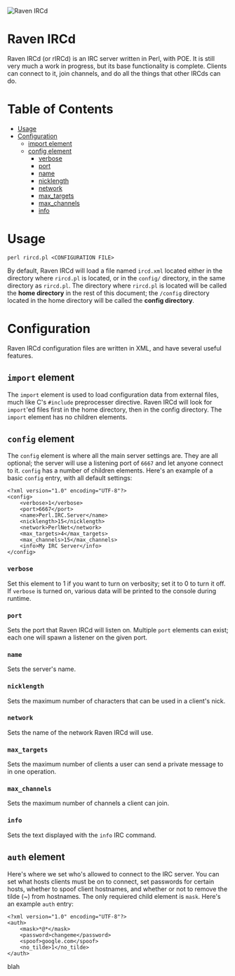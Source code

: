 ![Raven IRCd](https://github.com/danhetrick/raven-ircd/blob/master/raven_ircd.png?raw=true)

# Raven IRCd

Raven IRCd (or rIRCd) is an IRC server written in Perl, with POE.  It is still very much a work in progress, but its base functionality is complete.  Clients can connect to it, join channels, and do all the things that other IRCds can do.

# Table of Contents

* [Usage](#usage)
* [Configuration](#configuration)
	* [import element](#import-element)
	* [config element](#config-element)
		* [verbose](#verbose)
		* [port](#port)
		* [name](#name)
		* [nicklength](#nicklength)
		* [network](#network)
		* [max_targets](#max_targets)
		* [max_channels](#max_channels)
		* [info](#info)

# Usage

	perl rircd.pl <CONFIGURATION FILE>

By default, Raven IRCd will load a file named `ircd.xml` located either in the directory where `rircd.pl` is located, or in the `config/` directory, in the same directory as `rircd.pl`.  The directory where `rircd.pl` is located will be called the **home directory** in the rest of this document;  the `/config` directory located in the home directory will be called the **config directory**.

# Configuration

Raven IRCd configuration files are written in XML, and have several useful features.

## `import` element

The `import` element is used to load configuration data from external files, much like C's `#include` preprocesser directive.  Raven IRCd will look for `import`'ed files first in the home directory, then in the config directory.  The `import` element has no children elements.

## `config` element

The `config` element is where all the main server settings are.  They are all optional; the server will use a listening port of `6667` and let anyone connect to it.  `config` has a number of children elements.  Here's an example of a basic `config` entry, with all default settings:

	<?xml version="1.0" encoding="UTF-8"?>
	<config>
		<verbose>1</verbose>
		<port>6667</port>
		<name>Perl.IRC.Server</name>
		<nicklength>15</nicklength>
		<network>PerlNet</network>
		<max_targets>4</max_targets>
		<max_channels>15</max_channels>
		<info>My IRC Server</info>
	</config>

### `verbose`

Set this element to 1 if you want to turn on verbosity;  set it to 0 to turn it off.  If `verbose` is turned on, various data will be printed to the console during runtime.

### `port`

Sets the port that Raven IRCd will listen on.  Multiple `port` elements can exist; each one will spawn a listener on the given port.

### `name`

Sets the server's name.

### `nicklength`

Sets the maximum number of characters that can be used in a client's nick.

### `network`

Sets the name of the network Raven IRCd will use.

### `max_targets`

Sets the maximum number of clients a user can send a private message to in one operation.

### `max_channels`

Sets the maximum number of channels a client can join.

### `info`

Sets the text displayed with the `info` IRC command.

## `auth` element

Here's where we set who's allowed to connect to the IRC server.  You can set what hosts clients must be on to connect, set passwords for certain hosts, whether to spoof client hostnames, and whether or not to remove the tilde (~) from hostnames.  The only requiered child element is `mask`.  Here's an example `auth` entry:

	<?xml version="1.0" encoding="UTF-8"?>
	<auth>
		<mask>*@*</mask>
		<password>changeme</password>
		<spoof>google.com</spoof>
		<no_tilde>1</no_tilde>
	</auth>

blah